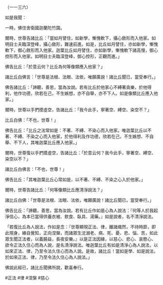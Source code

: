 （一一三六）

如是我聞：

一時，佛住舍衛國迦蘭陀竹園。

爾時，世尊告諸比丘：「當如月譬住，如新學，慚愧軟下，攝心斂形而入他家。如明目士夫臨深登峰，攝心斂形，難速前進。如是，比丘如月譬住，亦如新學，慚愧軟下，御心斂形而入他家。迦葉比丘如月譬住，亦如新學，慚愧軟下諸高慢，御心控形而入他家。如明目士夫臨深登峰，御心控形，正觀而進。」

佛告比丘：「於意云何？比丘為何等像類應入他家？」

諸比丘白佛言：「世尊是法根、法眼、法依，唯願廣說！諸比丘聞已，當受奉行。」

佛告諸比丘：「諦聽，善思，當為汝說。若有比丘於他家心不縛著貪樂，於他得利，他作功德，欣若在己，不生嫉想，亦不自舉，亦不下人。如是像類比丘應入他家。」

爾時，世尊以手捫摸虛空，告諸比丘：「我今此手，寧著空、縛空、染空不？」

比丘白佛：「不也，世尊！」

佛告比丘：「比丘之法常如是：不著、不縛、不染心而入他家。唯迦葉比丘以不著、不縛、不染之心而入他家，於他得利及作功德，欣若在己，不生嫉想、不自舉、不下人，其唯迦葉比丘應入他家。」

爾時，世尊復以手捫摸虛空，告諸比丘：「於意云何？我今此手，寧著空、縛空、染空以不？」

諸比丘白佛言：「不也，世尊！」

佛告比丘：「其唯迦葉比丘心常如是，以不著、不縛、不染之心入於他家。」

爾時，世尊告諸比丘：「何等像類比丘應清淨說法？」

諸比丘白佛：「世尊是法根、法眼、法依，唯願廣說！諸比丘聞已，當受奉行。」

佛告比丘：「諦聽，善思，當為汝說。若有比丘作如是心為人說法：『何等人於我起淨信心，為本已當得供養衣被、飲食、臥具、湯藥。』如是說者，名不清淨說法。

「若復比丘為人說法，作如是念：『世尊顯現正法、律，離諸熾然，不待時節，即此現身，緣自覺知，正向涅槃，而諸眾生沈溺老、病、死、憂、悲、惱、苦，如此眾生聞正法者，以義饒益，長夜安樂。』以是正法因緣，以慈心、悲心、哀愍心、欲令正法久住心而為人說，是名清淨說法。唯迦葉比丘有如是清淨心為人說法，以如來正法、律，乃至令法久住心而為人說。是故，諸比丘！當如是學、如是說法，於如來正法、律，乃至令法久住心為人說法。」

佛說此經已，諸比丘聞佛所說，歡喜奉行。




#正法
#律
#涅槃
#慈心
